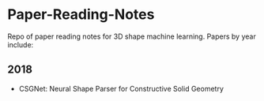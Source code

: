 # Paper-Reading-Notes
Repo of paper reading notes for 3D shape machine learning. Papers by year include:

## 2018
- CSGNet: Neural Shape Parser for Constructive Solid Geometry

